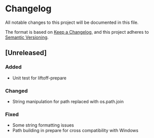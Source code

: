 # Changelog

All notable changes to this project will be documented in this file.

The format is based on [Keep a Changelog](https://keepachangelog.com/en/1.0.0/),
and this project adheres to [Semantic Versioning](https://semver.org/spec/v2.0.0.html).

## [Unreleased]

### Added

- Unit test for liftoff-prepare

### Changed

- String manipulation for path replaced with os.path.join

### Fixed

- Some string formatting issues
- Path building in prepare for cross compatibility with Windows

<!-- ## [0.4.0] - 2023.11.xx -->
